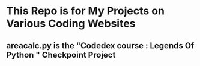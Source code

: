 <h1>This Repo is for My Projects on Various Coding Websites </h1>
<h2> areacalc.py is the "Codedex course : Legends Of Python " Checkpoint Project</h2>
